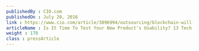 ```yaml
---
publishedBy : CIO.com
publishedOn : July 20, 2016
link : https://www.cio.com/article/3096994/outsourcing/blockchain-will-drive-demand-for-decentralized-apps.html
articleName : Is It Time To Test Your New Product's Usability? 13 Tech Experts Weigh In
weight : 178 
class : pressArticle
---
```

